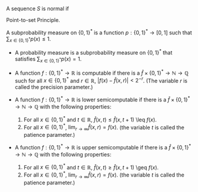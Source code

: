 A sequence $S$ is normal if

Point-to-set Principle.

A subprobability measure on $\{0, 1\}^*$ is a function $p: \{0, 1\}^* \to [0, 1]$ such that $\sum_{x \in \{0, 1\}^*} p(x) \leq 1$.

- A probability measure is a subprobability measure on $\{0, 1\}^*$ that satisfies $\sum_{x \in \{0, 1\}^*} p(x) = 1$.

- A function $f: \{0, 1\}^* \to \mathbb{R}$ is computable if there is a $\hat{f} \times \{0, 1\}^* \to \mathbb{N} \to \mathbb{Q}$ such for all $x \in \{0, 1\}^*$ and $r \in \mathbb{R}$, $|f(x) - \hat{f}(x, r)| < 2^{-r}$. (The variable $r$ is called the precision parameter.)

- A function $f: \{0, 1\}^* \to \mathbb{R}$ is lower semicomputable if there is a $\hat{f} \times \{0, 1\}^* \to \mathbb{N} \to \mathbb{Q}$ with the following properties:
  1. For all $x \in \{0, 1\}^*$ and $t \in \mathbb{R}$, $\hat{f}(x, t) \leq \hat{f}(x, t + 1)$ \leq $f(x)$.
  2. For all $x \in \{0, 1\}^*$, $\lim_{r \to \infty} \hat{f}(x, r) = f(x)$.
     (the variable $t$ is called the patience parameter.)
- A function $f: \{0, 1\}^* \to \mathbb{R}$ is upper semicomputable if there is a $\hat{f} \times \{0, 1\}^* \to \mathbb{N} \to \mathbb{Q}$ with the following properties:
  1. For all $x \in \{0, 1\}^*$ and $t \in \mathbb{R}$, $\hat{f}(x, t) \geq \hat{f}(x, t + 1)$ \geq $f(x)$.
  2. For all $x \in \{0, 1\}^*$, $\lim_{r \to \infty} \hat{f}(x, r) = f(x)$.
     (the variable $t$ is called the patience parameter.)
